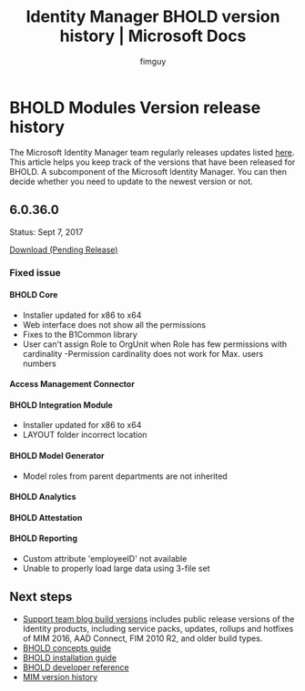 ﻿---
# required metadata

title: Identity Manager BHOLD version history | Microsoft Docs
description: This article documents the various changes made as part of updates to BHOLD within MIM 2016
keywords:
author: fimguy
ms.author: fimguy
manager: binbin
ms.date: 09/14/2017
ms.topic: reference
ms.prod: identity-manager-2016
ms.service: microsoft-identity-manager
ms.technology: security
ms.assetid:

---

# BHOLD Modules Version release history

The Microsoft Identity Manager team regularly releases updates listed [here](version-history.md). This article helps you keep track of the versions that have been released for BHOLD. A subcomponent of the Microsoft Identity Manager. You can then decide whether you need to update to the newest version or not.

## 6.0.36.0

Status: Sept 7, 2017

[Download (Pending Release)]()

### Fixed issue

#### BHOLD Core

- Installer updated for x86 to x64
- Web interface does not show all the permissions
- Fixes to the B1Common library
- User can't assign Role to OrgUnit when Role has few permissions with cardinality
-Permission cardinality does not work for Max. users numbers

#### Access Management Connector

#### BHOLD Integration Module

- Installer updated for x86 to x64
- LAYOUT folder incorrect location

#### BHOLD Model Generator

- Model roles from parent departments are not inherited

#### BHOLD Analytics

#### BHOLD Attestation

#### BHOLD Reporting

- Custom attribute 'employeeID' not available
- Unable to properly load large data using 3-file set


## Next steps

- [Support team blog build versions](https://blogs.technet.microsoft.com/iamsupport/idmbuildversions/) includes public release versions of the Identity products, including service packs, updates, rollups and hotfixes of MIM 2016, AAD Connect, FIM 2010 R2, and older build types.
- [BHOLD concepts guide](./understand-explore/bhold-concepts-guide.md)
- [BHOLD installation guide](./deploy-use/bhold-installation-guide.md)
- [BHOLD developer reference](./reference/mim2016-bhold-developer-reference.md)
- [MIM version history](./reference/version-history.md)

